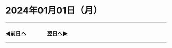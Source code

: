 # 2024年01月01日（月）

---

### [◀️前日へ](https://github.com/yuasys/chatty-journal/blob/main/2023/12/2023-12-31.md)&emsp;&emsp;&emsp;&emsp;[翌日へ▶️](https://github.com/yuasys/chatty-journal/blob/main/2024/01/2024-01-02.md)

---

